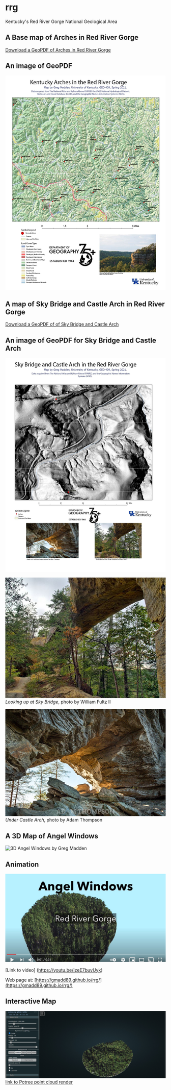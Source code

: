 # rrg

Kentucky's Red River Gorge National Geological Area

## A Base map of Arches in Red River Gorge

[Download a GeoPDF of Arches in Red River Gorge](basemap/rrg.pdf)

## An image of GeoPDF
![rrg by Greg Madden](images/rrg.jpg) 

## A map of Sky Bridge and Castle Arch in Red River Gorge

[Download a GeoPDF of of Sky Bridge and Castle Arch](basemap/rrg_SkyBridge_CastleArch.pdf)

## An image of GeoPDF for Sky Bridge and Castle Arch
![rrg_SkyBridge_CastleArch by Greg Madden](images/rrg_SkyBridge_CastleArch.jpg) 

![Sky Bridge by William Fultz II](images/Sky_Bridge.jpg) 
*Looking up at Sky Bridge*, photo by William Fultz II

![Castle Arch by Adam Thompson](images/Castle_Arch.jpg) 
*Under Castle Arch*, photo by Adam Thompson

## A 3D Map of Angel Windows
![3D Angel Windows by Greg Madden](images/AngelWindows.jpg)

## Animation
![Animation 3D Angel Windows by Greg Madden](images/AngelWindowsAnimation.jpg)

[Link to video] (https://youtu.be/IzeE7buvUyk)

Web page at: [https://gmadd89.github.io/rrg/](https://gmadd89.github.io/rrg/)

## Interactive Map
![Potree Point Cloud Render](images/potree.jpg)
[link to Potree point cloud render](potree)